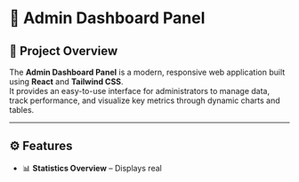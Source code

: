 # 🧠 Admin Dashboard Panel

## 📌 Project Overview
The **Admin Dashboard Panel** is a modern, responsive web application built using **React** and **Tailwind CSS**.  
It provides an easy-to-use interface for administrators to manage data, track performance, and visualize key metrics through dynamic charts and tables.

---

## ⚙️ Features
- 📊 **Statistics Overview** – Displays real
